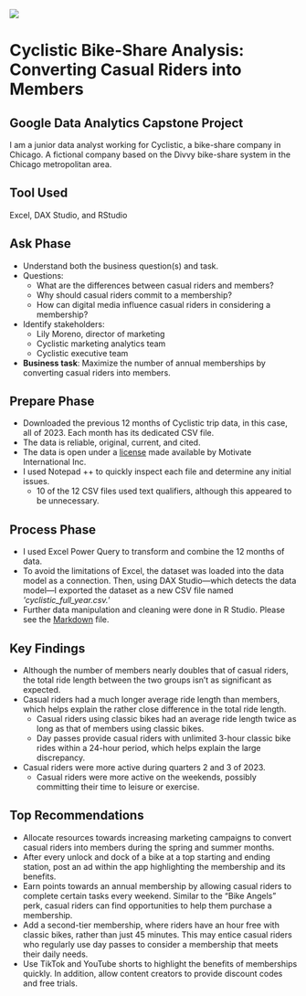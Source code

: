 ![](https://images.unsplash.com/photo-1485381771061-e2cbd5317d9c?q=80&w=2070&auto=format&fit=crop&ixlib=rb-4.0.3&ixid=M3wxMjA3fDB8MHxwaG90by1wYWdlfHx8fGVufDB8fHx8fA%3D%3D)

# Cyclistic Bike-Share Analysis: Converting Casual Riders into Members
## Google Data Analytics Capstone Project  
I am a junior data analyst working for Cyclistic, a bike-share company in Chicago. A fictional company based on the Divvy bike-share system in the Chicago metropolitan area.
## Tool Used
Excel, DAX Studio, and RStudio
## Ask Phase
- Understand both the business question(s) and task.
- Questions:
  - What are the differences between casual riders and members?
  - Why should casual riders commit to a membership?
  - How can digital media influence casual riders in considering a membership?
- Identify stakeholders:
  - Lily Moreno, director of marketing
  - Cyclistic marketing analytics team
  - Cyclistic executive team
- **Business task**: Maximize the number of annual memberships by converting casual riders into members.
## Prepare Phase
- Downloaded the previous 12 months of Cyclistic trip data, in this case, all of 2023. Each month has its dedicated CSV file.
- The data is reliable, original, current, and cited.
- The data is open under a [license](https://divvybikes.com/data-license-agreement) made available by Motivate International Inc.
- I used Notepad ++ to quickly inspect each file and determine any initial issues.
  - 10 of the 12 CSV files used text qualifiers, although this appeared to be unnecessary.
## Process Phase
- I used Excel Power Query to transform and combine the 12 months of data.
- To avoid the limitations of Excel, the dataset was loaded into the data model as a connection. Then, using DAX Studio—which detects the data model—I exported the dataset as a new CSV file named *'cyclistic_full_year.csv.'*
- Further data manipulation and cleaning were done in R Studio. Please see the [Markdown](https://github.com/jonavrilyo/Google-Data-Analytics-Case-Study-Cyclistic-Bike-Share/blob/main/cyclistic_2023.md) file.
## Key Findings
- Although the number of members nearly doubles that of casual riders, the total ride length between the two groups isn’t as significant as expected.
- Casual riders had a much longer average ride length than members, which helps explain the rather close difference in the total ride length.
  - Casual riders using classic bikes had an average ride length twice as long as that of members using classic bikes.
  - Day passes provide casual riders with unlimited 3-hour classic bike rides within a 24-hour period, which helps explain the large discrepancy.
- Casual riders were more active during quarters 2 and 3 of 2023.
  - Casual riders were more active on the weekends, possibly committing their time to leisure or exercise.
## Top Recommendations
- Allocate resources towards increasing marketing campaigns to convert casual riders into members during the spring and summer months.
- After every unlock and dock of a bike at a top starting and ending station, post an ad within the app highlighting the membership and its benefits.
- Earn points towards an annual membership by allowing casual riders to complete certain tasks every weekend. Similar to the “Bike Angels” perk, casual riders can find opportunities to help them purchase a membership.
- Add a second-tier membership, where riders have an hour free with classic bikes, rather than just 45 minutes. This may entice casual riders who regularly use day passes to consider a membership that meets their daily needs.
- Use TikTok and YouTube shorts to highlight the benefits of memberships quickly. In addition, allow content creators to provide discount codes and free trials. 

